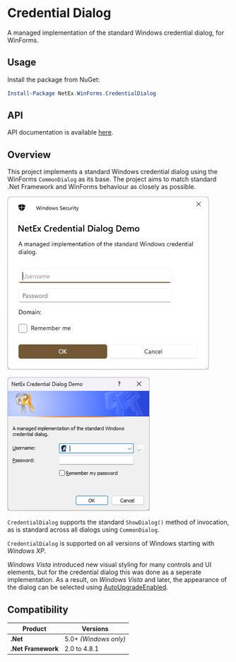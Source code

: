 # Credential Dialog

A managed implementation of the standard Windows credential dialog, for WinForms.

## Usage

Install the package from NuGet:

```powershell
Install-Package NetEx.WinForms.CredentialDialog
```

## API

API documentation is available [here](xref:System.Windows.Forms.CredentialDialog).

## Overview

This project implements a standard Windows credential dialog using the WinForms `CommonDialog` as its base. The project aims to match standard .Net Framework and WinForms behaviour as closely as possible.

![A credential dialog with upgraded appearance.](../images/credential-dialog-new.png)

![A credential dialog with classic appearance.](../images/credential-dialog-old.png)

`CredentialDialog` supports the standard `ShowDialog()` method of invocation, as is standard across all dialogs using `CommonDialog`.

`CredentialDialog` is supported on all versions of Windows starting with *Windows XP*.

*Windows Vista* introduced new visual styling for many controls and UI elements, but for the credential dialog this was done as a seperate implementation. As a result, on *Windows Vista* and later, the appearance of the dialog can be selected using [AutoUpgradeEnabled](xref:System.Windows.Forms.CredentialDialog.AutoUpgradeEnabled).

## Compatibility

| Product                   | Versions              |
|---------------------------|-----------------------|
| **.Net**                  | 5.0+ *(Windows only)* |
| **.Net Framework**        | 2.0 to 4.8.1          |